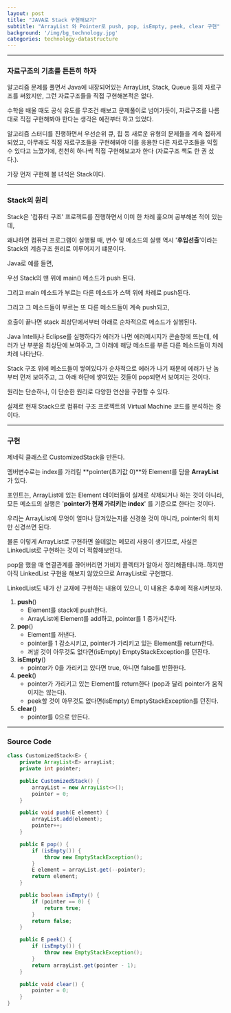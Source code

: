 ```yaml
---
layout: post
title: "JAVA로 Stack 구현해보기"
subtitle: "ArrayList 와 Pointer로 push, pop, isEmpty, peek, clear 구현"
background: '/img/bg_technology.jpg'
categories: technology-datastructure
---
```




---

### 자료구조의 기초를 튼튼히 하자

알고리즘 문제를 풀면서 Java에 내장되어있는 ArrayList, Stack, Queue 등의 자료구조를 써왔지만, 그런 자료구조들을 직접 구현해본적은 없다.

수학을 배울 때도 공식 유도를 무조건 해보고 문제풀이로 넘어가듯이, 자료구조를 나름대로 직접 구현해봐야 한다는 생각은 예전부터 하고 있었다.

알고리즘 스터디를 진행하면서 우선순위 큐, 힙 등 새로운 유형의 문제들을 계속 접하게 되었고, 아무래도 직접 자료구조들을 구현해봐야 이를 응용한 다른 자료구조들을 익힐 수 있다고 느꼈기에, 천천히 하나씩 직접 구현해보고자 한다 (자료구조 책도 한 권 샀다.).

가장 먼저 구현해 볼 녀석은 Stack이다.

---

### Stack의 원리

Stack은 '컴퓨터 구조' 프로젝트를 진행하면서 이미 한 차례 훑으며 공부해본 적이 있는데,

왜냐하면 컴퓨터 프로그램이 실행될 때, 변수 및 메소드의 실행 역시 '**후입선출**'이라는 Stack의 계층구조 원리로 이루어지기 떄문이다.

Java로 예를 들면, 

우선 Stack의 맨 위에 main() 메소드가 push 된다. 

그리고 main 메소드가 부르는 다른 메소드가 스택 위에 차례로 push된다.

그리고 그 메소드들이 부르는 또 다른 메소드들이 계속 push되고,

호출이 끝나면 stack 최상단에서부터 아래로 순차적으로 메소드가 실행된다.

Java Intellij나 Eclipse를 실행하다가 에러가 나면 에러메시지가 콘솔창에 뜨는데, 에러가 난 부분을 최상단에 보여주고, 그 아래에 해당 메소드를 부른 다른 메소드들이 차례차례 나타난다.

Stack 구조 위에 메소드들이 쌓여있다가 순차적으로 에러가 나기 때문에 에러가 난 놈부터 먼저 보여주고, 그 아래 하단에 쌓여있는 것들이 pop되면서 보여지는 것이다.

원리는 단순하나, 이 단순한 원리로 다양한 연산을 구현할 수 있다.

실제로 현재 Stack으로 컴퓨터 구조 프로젝트의 Virtual Machine 코드를  분석하는 중이다.



---

### 구현

제네릭 클래스로 CustomizedStack을 만든다. 

멤버변수로는 index를 가리킬 **pointer(초기값 0)**와 Element를 담을 **ArrayList**가 있다.

포인트는, ArrayList에 있는 Element 데이터들이 실제로 삭제되거나 하는 것이 아니라, 모든 메소드의 실행은 '**pointer가 현재 가리키는 index**' 를 기준으로 한다는 것이다.

우리는 ArrayList에 무엇이 얼마나 담겨있는지를 신경쓸 것이 아니라, pointer의 위치만 신경쓰면 된다.

물론 이렇게 ArrayList로 구현하면 쓸데없는 메모리 사용이 생기므로, 사실은 LinkedList로 구현하는 것이 더 적합해보인다. 

pop을 했을 때 연결관계를 끊어버리면 가비지 콜렉터가 알아서 정리해줄테니까..하지만 아직 LinkedList 구현을 해보지 않았으므로 ArrayList로 구현했다.

LinkedList도 내가 산 교재에 구현하는 내용이 있으니, 이 내용은 추후에 적용시켜보자.



1. **push**() 
   - Element를 stack에 push한다.
   - ArrayList에 Element를 add하고, pointer를 1 증가시킨다.
2. **pop**()
   - Element를 꺼낸다.
   - pointer를 1 감소시키고, pointer가 가리키고 있는 Element를 return한다. 
   - 꺼낼 것이 아무것도 없다면(isEmpty) EmptyStackException를 던진다.
3. **isEmpty**()
   - pointer가 0을 가리키고 있다면 true, 아니면 false를 반환한다.
4. **peek**() 
   - pointer가 가리키고 있는 Element를 return한다 (pop과 달리 pointer가 움직이지는 않는다).
   - peek할 것이 아무것도 없다면(isEmpty) EmptyStackException를 던진다.
5. **clear**() 
   - pointer를 0으로 만든다.



---

### Source Code



```java
class CustomizedStack<E> {
    private ArrayList<E> arrayList;
    private int pointer;

    public CustomizedStack() {
        arrayList = new ArrayList<>();
        pointer = 0;
    }

    public void push(E element) {
        arrayList.add(element);
        pointer++;
    }

    public E pop() {
        if (isEmpty()) {
            throw new EmptyStackException();
        }
        E element = arrayList.get(--pointer);
        return element;
    }

    public boolean isEmpty() {
        if (pointer == 0) {
            return true;
        }
        return false;
    }

    public E peek() {
        if (isEmpty()) {
            throw new EmptyStackException();
        }
        return arrayList.get(pointer - 1);
    }

    public void clear() {
        pointer = 0;
    }
}
```



